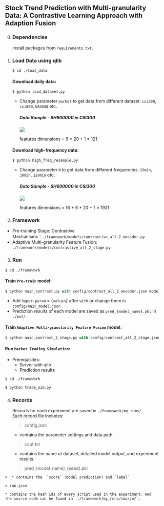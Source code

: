 ## Stock Trend Prediction with Multi-granularity Data: A Contrastive Learning Approach with Adaption Fusion

0. ### **Dependencies**

   Install packages from `requirements.txt`.  


1. ### **Load Data using qlib**
	```linux
	$ cd ./load_data
	```

	#### Download daily data:

	```python
	$ python load_dataset.py
	```
	* Change parameter `market` to get data from different dataset: `csi300`, `csi800`, `NASDAQ` etc.

	  ##### Data Sample - SH600000 in CSI300

	  ![](https://ftp.bmp.ovh/imgs/2021/02/28e2e1b545cf8ffc.png)
	
	  features dimensions = 6 * 20 + 1 = 121

	#### Download high-frequency data:
	
	```python
	$ python high_freq_resample.py
	```
	
	* Change parameter `N` to get data from different frequencies: `15min`, `30min`, `120min` etc.
	
	  ##### Data Sample - SH600000 in CSI300
	
        ![](https://ftp.bmp.ovh/imgs/2021/02/21213511c92c4c44.png)
	
	  features dimensions = 16 * 6 * 20 + 1 = 1921

2. ### **Framework**
* Pre-training Stage: Contrastive Mechanisms：`./framework/models/contrastive_all_2_encoder.py`
* Adaptive Multi-granularity Feature Fusion: `./framework/models/contrastive_all_2_stage.py`
3. ### **Run**
  ```linux
  $ cd ./framework
  ```

  #### Train `Pre-train` model:

  ```python
  $ python main_contrast.py with config/contrast_all_2_encoder.json model_name=contrastive_all_2_encoder
  ```

  * Add `hyper-param` = {`values`} after `with` or change them in `config/main_model.json`
  * Prediction results of each model are saved as `pred_{model_name}.pkl` in `./out/`.

  #### Train `Adaptive Multi-granularity Feature Fusion` model:

  ```python
  $ python main_contrast_2_stage.py with config/contrast_all_2_stage.json model_name=contrastive_all_2_stage
  ```


  #### Run `Market Trading Simulation`:
  * Prerequisites:   
  	* Server with qlib
  	* Prediction results 
  ```linux
  $ cd ./framework
  ```
  ```python
  $ python trade_sim.py
  ```
4. ### **Records**
	Records for each experiment are saved in `./framework/my_runs/`.  
	Each record file includes: 
	> config.json
	* contains the parameter settings and data path.

	> cout.txt
	* contains the name of dataset, detailed model output, and experiment results.

	> pred_{model_name}_{seed}.pkl
  >
	>  * contains the  `score` (model prediction) and `label`
	
	> run.json
	
	* contains the hash ids of every script used in the experiment. And the source code can be found in `./framework/my_runs/source/`.
